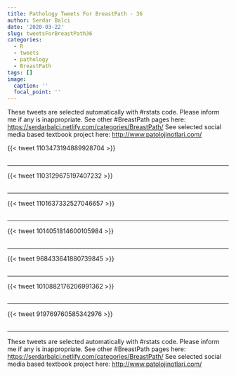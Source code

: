 ```yaml
---
title: Pathology Tweets For BreastPath - 36
author: Serdar Balci
date: '2020-03-22'
slug: tweetsForBreastPath36
categories:
  - R
  - tweets
  - pathology
  - BreastPath
tags: []
image:
  caption: ''
  focal_point: ''
---
```



These tweets are selected automatically with #rstats code. Please inform me if any is inappropriate.
See other #BreastPath pages here: https://serdarbalci.netlify.com/categories/BreastPath/ 
See selected social media based textbook project here: http://www.patolojinotlari.com/

{{< tweet 1103473194889928704 >}}
<br>
<br>
<hr>
{{< tweet 1103129675197407232 >}}
<br>
<br>
<hr>
{{< tweet 1101637332527046657 >}}
<br>
<br>
<hr>
{{< tweet 1014051814600105984 >}}
<br>
<br>
<hr>
{{< tweet 968433641880739845 >}}
<br>
<br>
<hr>
{{< tweet 1010882176206991362 >}}
<br>
<br>
<hr>
{{< tweet 919769760585342976 >}}
<br>
<br>
<hr>


These tweets are selected automatically with #rstats code. Please inform me if any is inappropriate.
See other #BreastPath pages here: https://serdarbalci.netlify.com/categories/BreastPath/ 
See selected social media based textbook project here: http://www.patolojinotlari.com/
